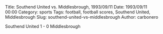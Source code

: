 Title: Southend United vs. Middlesbrough, 1993/09/11
Date: 1993/09/11 00:00
Category: sports
Tags: football, football scores, Southend United, Middlesbrough
Slug: southend-united-vs-middlesbrough
Author: carbonero


Southend United 1 - 0 Middlesbrough
